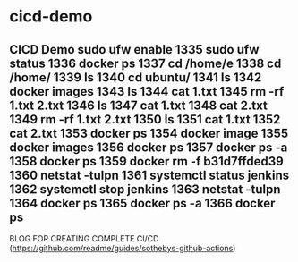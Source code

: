 # cicd-demo
CICD Demo 
sudo ufw enable
 1335  sudo ufw status
 1336  docker ps
 1337  cd /home/e
 1338  cd /home/
 1339  ls
 1340  cd ubuntu/
 1341  ls
 1342  docker images
 1343  ls
 1344  cat 1.txt
 1345  rm -rf 1.txt 2.txt
 1346  ls
 1347  cat 1.txt
 1348  cat 2.txt
 1349  rm -rf 1.txt 2.txt
 1350  ls
 1351  cat 1.txt
 1352  cat 2.txt
 1353  docker ps
 1354  docker image
 1355  docker images
 1356  docker ps
 1357  docker ps -a
 1358  docker ps
 1359  docker rm -f b31d7ffded39
 1360  netstat -tulpn
 1361  systemctl status jenkins
 1362  systemctl stop jenkins
 1363  netstat -tulpn
 1364  docker ps
 1365  docker ps -a
 1366  docker ps
 -----------------------------------------------------------------
 BLOG FOR CREATING COMPLETE CI/CD (https://github.com/readme/guides/sothebys-github-actions)
